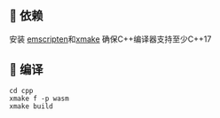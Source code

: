 ## 🚴 依赖
安装 [emscripten](https://emscripten.org/)和[xmake](https://xmake.io/#/)
确保C++编译器支持至少C++17
## 🐑 编译
```
cd cpp
xmake f -p wasm
xmake build
```
